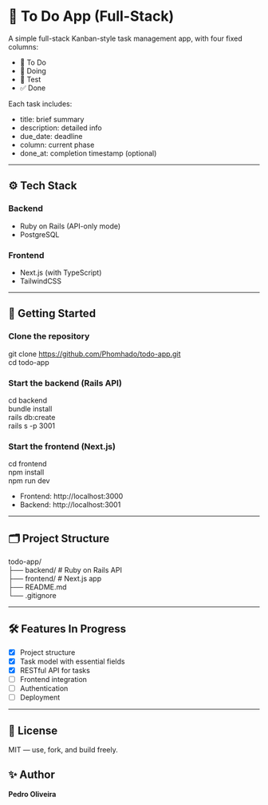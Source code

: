 # 🧱 To Do App (Full-Stack)

A simple full-stack Kanban-style task management app, with four fixed columns:

- 📝 To Do  
- 🚧 Doing  
- 🧪 Test  
- ✅ Done

Each task includes:
- title: brief summary
- description: detailed info
- due_date: deadline
- column: current phase
- done_at: completion timestamp (optional)

---

## ⚙️ Tech Stack

### Backend
- Ruby on Rails (API-only mode)
- PostgreSQL

### Frontend
- Next.js (with TypeScript)
- TailwindCSS

---

## 🚀 Getting Started

### Clone the repository

git clone https://github.com/Phomhado/todo-app.git  
cd todo-app

### Start the backend (Rails API)

cd backend  
bundle install  
rails db:create  
rails s -p 3001

### Start the frontend (Next.js)

cd frontend  
npm install  
npm run dev

- Frontend: http://localhost:3000  
- Backend: http://localhost:3001

---

## 🗂️ Project Structure

todo-app/  
├── backend/   # Ruby on Rails API  
├── frontend/  # Next.js app  
├── README.md  
└── .gitignore  

---

## 🛠️ Features In Progress

- [x] Project structure  
- [x] Task model with essential fields  
- [x] RESTful API for tasks  
- [ ] Frontend integration  
- [ ] Authentication  
- [ ] Deployment

---
## 📄 License
MIT — use, fork, and build freely.

## ✨ Author

**Pedro Oliveira**  

